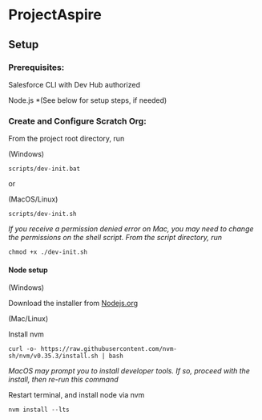 # ProjectAspire

## Setup

### Prerequisites:
Salesforce CLI with Dev Hub authorized

Node.js *(See below for setup steps, if needed)

### Create and Configure Scratch Org:
From the project root directory, run 

(Windows)

```
scripts/dev-init.bat 
```

or 

(MacOS/Linux)

```
scripts/dev-init.sh
```

*If you receive a permission denied error on Mac, you may need to change the permissions on the shell script. From the script directory, run* 

```
chmod +x ./dev-init.sh
```

#### Node setup 

(Windows)

Download the installer from [Nodejs.org](https://nodejs.org/en/download/)

(Mac/Linux)

Install nvm

```
curl -o- https://raw.githubusercontent.com/nvm-sh/nvm/v0.35.3/install.sh | bash
```

*MacOS may prompt you to install developer tools. If so, proceed with the install, then re-run this command*

Restart terminal, and install node via nvm

```
nvm install --lts
```